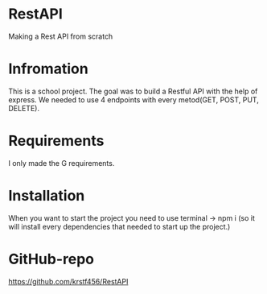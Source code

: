 # RestAPI
Making a Rest API from scratch

# Infromation
This is a school project. The goal was to build a Restful API with the help of express. We needed to use 4 endpoints with every metod(GET, POST, PUT, DELETE). 

# Requirements
I only made the G requirements.

# Installation
When you want to start the project you need to use terminal -> npm i (so it will install every dependencies that needed to start up the project.)

# GitHub-repo
https://github.com/krstf456/RestAPI

